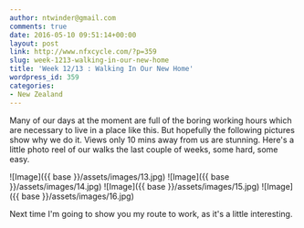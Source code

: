 ```yaml
---
author: ntwinder@gmail.com
comments: true
date: 2016-05-10 09:51:14+00:00
layout: post
link: http://www.nfxcycle.com/?p=359
slug: week-1213-walking-in-our-new-home
title: 'Week 12/13 : Walking In Our New Home'
wordpress_id: 359
categories:
- New Zealand
---
```


Many of our days at the moment are full of the boring working hours which are necessary to live in a place like this. But hopefully the following pictures show why we do it. Views only 10 mins away from us are stunning. Here's a little photo reel of our walks the last couple of weeks, some hard, some easy.

![Image]({{ base }}/assets/images/13.jpg)
![Image]({{ base }}/assets/images/14.jpg)
![Image]({{ base }}/assets/images/15.jpg)
![Image]({{ base }}/assets/images/16.jpg)

Next time I'm going to show you my route to work, as it's a little interesting.
